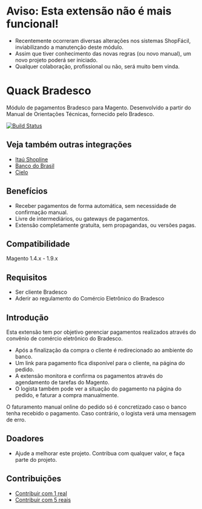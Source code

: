 # Aviso: Esta extensão não é mais funcional!
 - Recentemente ocorreram diversas alterações nos sistemas ShopFácil, inviabilizando a manutenção deste módulo.
 - Assim que tiver conhecimento das novas regras (ou novo manual), um novo projeto poderá ser iniciado.
 - Qualquer colaboração, profissional ou não, será muito bem vinda.

# Quack Bradesco
Módulo de pagamentos Bradesco para Magento.
Desenvolvido a partir do Manual de Orientações Técnicas, fornecido pelo Bradesco.

[![Build Status](https://travis-ci.org/rafaelpatro/Quack_Bradesco.svg?style=flat)](https://travis-ci.org/rafaelpatro/Quack_Bradesco)

## Veja também outras integrações
 - [Itaú Shopline](https://github.com/rafaelpatro/Quack_Itau)
 - [Banco do Brasil](https://github.com/rafaelpatro/Quack_BB)
 - [Cielo](https://github.com/rafaelpatro/Quack_Cielo)

## Benefícios
 - Receber pagamentos de forma automática, sem necessidade de confirmação manual.
 - Livre de intermediários, ou gateways de pagamentos.
 - Extensão completamente gratuita, sem propagandas, ou versões pagas.

## Compatibilidade
Magento 1.4.x - 1.9.x

## Requisitos
 - Ser cliente Bradesco
 - Aderir ao regulamento do Comércio Eletrônico do Bradesco

## Introdução
Esta extensão tem por objetivo gerenciar pagamentos realizados através do convênio de comércio eletrônico do Bradesco.

* Após a finalização da compra o cliente é redirecionado ao ambiente do banco.
* Um link para pagamento fica disponível para o cliente, na página do pedido.
* A extensão monitora e confirma os pagamentos através do agendamento de tarefas do Magento.
* O logista também pode ver a situação do pagamento na página do pedido, e faturar a compra manualmente.

O faturamento manual online do pedido só é concretizado caso o banco tenha recebido o pagamento. Caso contrário, o logista verá uma mensagem de erro.

## Doadores
 - Ajude a melhorar este projeto. Contribua com qualquer valor, e faça parte do projeto.

## Contribuições
 - [Contribuir com 1 real](https://www.paypal.com/cgi-bin/webscr?cmd=_s-xclick&hosted_button_id=B3NHN3FQG4VDJ)
 - [Contribuir com 5 reais](https://www.paypal.com/cgi-bin/webscr?cmd=_s-xclick&hosted_button_id=M2V5ZU4PN5QYY)
